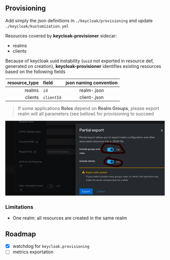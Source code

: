 

## Provisioning

Add simply the json definitions in `./keycloak/provisioning` and update `./keycloak/kustomization.yml` 

Resources covered by **keycloak-provisioner** sidecar:
* realms
* clients

Because of keycloak uuid instability (`uuid` not exported in resource def, generated on creation), **keycloak-provisioner** identifies existing resources based on the following fields

| resource_type | field      |     json naming convention      |
| ------------: | :--------- | :-----------------------------: |
|        realms | `id`       | realm-<wathever-you-want>.json  |
|       clients | `clientId` | client-<wathever-you-want>.json |

> If some applications **Roles** depend on **Realm Groups**, please export realm will all parameters (see bellow) for provisioning to succeed

![](./docs/imgs/realm-export.png)

### Limitations

* One realm: all resources are created in the same realm

## Roadmap

- [X] watchdog for `keycloak.provisioning`
- [ ] metrics exportation
